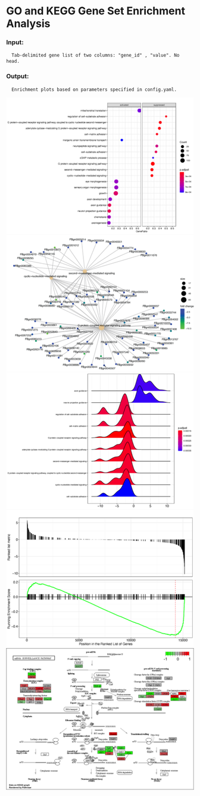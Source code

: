 # GO and KEGG Gene Set Enrichment Analysis

### Input:

      Tab-delimited gene list of two columns: "gene_id" , "value". No head. 

### Output:

      Enrichment plots based on parameters specified in config.yaml.

![alt text](https://github.com/yh154/Geneset-Enrichment/blob/master/output/dotplot.png)
![alt text](https://github.com/yh154/Geneset-Enrichment/blob/master/output/cnetplot.png)
![alt text](https://github.com/yh154/Geneset-Enrichment/blob/master/output/redgeplot.png)
![alt text](https://github.com/yh154/Geneset-Enrichment/blob/master/output/gseaplot.png)
![alt text](https://github.com/yh154/Geneset-Enrichment/blob/master/output/pathview.png)
